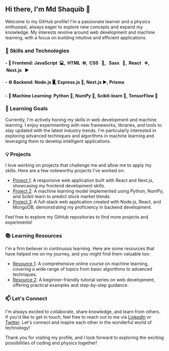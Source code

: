 ## Hi there, I'm Md Shaquib 👋

Welcome to my GitHub profile! I'm a passionate learner and a physics enthusiast, always eager to explore new concepts and expand my knowledge. My interests revolve around web development and machine learning, with a focus on building intuitive and efficient applications.

### 🔭 Skills and Technologies
#### - 🔧 Frontend: JavaScript  &nbsp;💻, &nbsp;HTML  &nbsp;🌐, &nbsp;CSS &nbsp; 🎨, &nbsp; Sass &nbsp; 💃, &nbsp;React &nbsp; ⚛️, &nbsp;Next.js &nbsp; ▶️
#### - ⚙️ Backend: Node.js 🖥️, Express.js  🚀, Next.js ▶️, Prisma
#### - 🤖 Machine Learning: Python  🐍, NumPy  🔢, Scikit-learn  🤖, TensorFlow  🧠

### 🌱 Learning Goals
Currently, I'm actively honing my skills in web development and machine learning. I enjoy experimenting with new frameworks, libraries, and tools to stay updated with the latest industry trends. I'm particularly interested in exploring advanced techniques and algorithms in machine learning and leveraging them to develop intelligent applications.

### 💡 Projects
I love working on projects that challenge me and allow me to apply my skills. Here are a few noteworthy projects I've worked on:

- [Project 1](link): A responsive web application built with React and Next.js, showcasing my frontend development skills.
- [Project 2](link): A machine learning model implemented using Python, NumPy, and Scikit-learn to predict stock market trends.
- [Project 3](link): A full-stack web application created with Node.js, React, and MongoDB, demonstrating my proficiency in backend development.

Feel free to explore my GitHub repositories to find more projects and experiments!

### 📚 Learning Resources
I'm a firm believer in continuous learning. Here are some resources that have helped me on my journey, and you might find them valuable too:

- [Resource 1](link): A comprehensive online course on machine learning, covering a wide range of topics from basic algorithms to advanced techniques.
- [Resource 2](link): A beginner-friendly tutorial series on web development, offering practical examples and step-by-step guidance.

### 📫 Let's Connect
I'm always excited to collaborate, share knowledge, and learn from others. If you'd like to get in touch, feel free to reach out to me via [LinkedIn](your-linkedin-profile) or [Twitter](your-twitter-profile). Let's connect and inspire each other in the wonderful world of technology!

Thank you for visiting my profile, and I look forward to exploring the exciting possibilities of coding and physics together!
